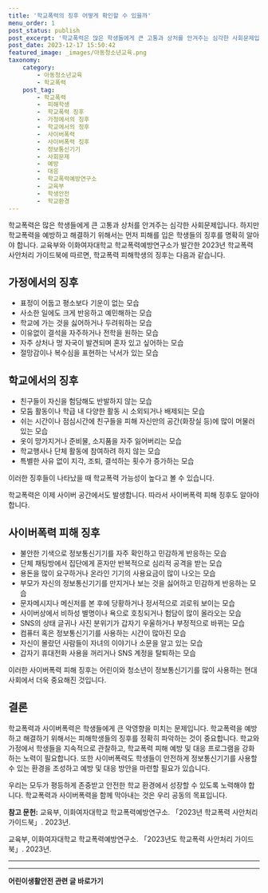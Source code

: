 ```yaml
---
title: '학교폭력의 징후 어떻게 확인할 수 있을까'
menu_order: 1
post_status: publish
post_excerpt: '학교폭력은 많은 학생들에게 큰 고통과 상처를 안겨주는 심각한 사회문제입니다. 하지만 학교폭력을 예방하고 해결하기 위해서는 먼저 피해를 입은 학생들의 징후를 명확히 알아야 합니다. 교육부와 이화여자대학교 학교폭력예방연구소가 발간한 2023년 학교폭력 사안처리 가이드북에 따르면, 학교폭력 피해학생의 징후는 다음과 같습니다.'
post_date: 2023-12-17 15:50:42
featured_image: _images/아동청소년교육.png
taxonomy:
    category:
        - 아동청소년교육
        - 학교폭력
    post_tag:
        - 학교폭력
        -  피해학생
        -  학교폭력 징후
        -  가정에서의 징후
        -  학교에서의 징후
        -  사이버폭력
        -  사이버폭력 징후
        -  정보통신기기
        -  사회문제
        -  예방
        -  대응
        -  학교폭력예방연구소
        -  교육부
        -  학생안전
        -  학교환경
---
```




학교폭력은 많은 학생들에게 큰 고통과 상처를 안겨주는 심각한 사회문제입니다. 하지만 학교폭력을 예방하고 해결하기 위해서는 먼저 피해를 입은 학생들의 징후를 명확히 알아야 합니다. 교육부와 이화여자대학교 학교폭력예방연구소가 발간한 2023년 학교폭력 사안처리 가이드북에 따르면, 학교폭력 피해학생의 징후는 다음과 같습니다.

## 가정에서의 징후

- 표정이 어둡고 평소보다 기운이 없는 모습
- 사소한 일에도 크게 반응하고 예민해하는 모습
- 학교에 가는 것을 싫어하거나 두려워하는 모습
- 이유없이 결석을 자주하거나 전학을 원하는 모습
- 자주 상처나 멍 자국이 발견되며 혼자 있고 싶어하는 모습
- 절망감이나 복수심을 표현하는 낙서가 있는 모습

## 학교에서의 징후

- 친구들이 자신을 험담해도 반발하지 않는 모습
- 모둠 활동이나 학급 내 다양한 활동 시 소외되거나 배제되는 모습
- 쉬는 시간이나 점심시간에 친구들을 피해 자신만의 공간(화장실 등)에 많이 머물러 있는 모습
- 옷이 망가지거나 준비물, 소지품을 자주 잃어버리는 모습
- 학교행사나 단체 활동에 참여하려 하지 않는 모습
- 특별한 사유 없이 지각, 조퇴, 결석하는 횟수가 증가하는 모습

이러한 징후들이 나타났을 때 학교폭력 가능성이 높다고 볼 수 있습니다.

학교폭력은 이제 사이버 공간에서도 발생합니다. 따라서 사이버폭력 피해 징후도 알아야 합니다.

## 사이버폭력 피해 징후

- 불안한 기색으로 정보통신기기를 자주 확인하고 민감하게 반응하는 모습
- 단체 채팅방에서 집단에게 혼자만 반복적으로 심리적 공격을 받는 모습
- 용돈을 많이 요구하거나 온라인 기기의 사용요금이 많이 나오는 모습
- 부모가 자신의 정보통신기기를 만지거나 보는 것을 싫어하고 민감하게 반응하는 모습
- 문자메시지나 메신저를 본 후에 당황하거나 정서적으로 괴로워 보이는 모습
- 사이버상에서 비하성 별명이나 욕으로 호칭되거나 험담이 많이 올라오는 모습
- SNS의 상태 글귀나 사진 분위기가 갑자기 우울하거나 부정적으로 바뀌는 모습
- 컴퓨터 혹은 정보통신기기를 사용하는 시간이 많아진 모습
- 자신이 몰랐던 사람들이 자녀의 이야기나 소문을 알고 있는 모습
- 갑자기 휴대전화 사용을 꺼리거나 SNS 계정을 탈퇴하는 모습

이러한 사이버폭력 피해 징후는 어린이와 청소년이 정보통신기기를 많이 사용하는 현대사회에서 더욱 중요해진 것입니다.

## 결론

학교폭력과 사이버폭력은 학생들에게 큰 악영향을 미치는 문제입니다. 학교폭력을 예방하고 해결하기 위해서는 피해학생들의 징후를 정확히 파악하는 것이 중요합니다. 학교와 가정에서 학생들을 지속적으로 관찰하고, 학교폭력 피해 예방 및 대응 프로그램을 강화하는 노력이 필요합니다. 또한 사이버폭력도 학생들이 안전하게 정보통신기기를 사용할 수 있는 환경을 조성하고 예방 및 대응 방안을 마련할 필요가 있습니다.

우리는 모두가 평등하게 존중받고 안전한 학교 환경에서 성장할 수 있도록 노력해야 합니다. 학교폭력과 사이버폭력을 함께 막아내는 것은 우리 공동의 목표입니다.

**참고 문헌:**
교육부, 이화여자대학교 학교폭력예방연구소. 「2023년 학교폭력 사안처리 가이드북」. 2023년.

교육부, 이화여자대학교 학교폭력예방연구소. 「2023년도 학교폭력 사안처리 가이드북」. 2023년.

---

<!-- wp:separator -->
<hr class="wp-block-separator has-alpha-channel-opacity"/>
<!-- /wp:separator -->

<!-- wp:group {"backgroundColor":"base","layout":{"type":"constrained"}} -->
<div class="wp-block-group has-base-background-color has-background"><!-- wp:paragraph {"align":"center","fontSize":"medium"} -->
<p class="has-text-align-center has-large-font-size"><strong>어린이생활안전 관련 글 바로가기</strong></p>
<!-- /wp:paragraph -->


<!-- wp:latest-posts
{"categories":[{"id":30736,"count":19,"description":"","link":"https://uknowlaw.com/category/%ec%96%b4%eb%a6%b0%ec%9d%b4%ec%83%9d%ed%99%9c%ec%95%88%ec%a0%84/","name":"어린이생활안전","slug":"어린이생활안전","taxonomy":"category","parent":0,"meta":[],"_links":{"self":[{"href":"https://uknowlaw.com/wp-json/wp/v2/categories/30736"}],"collection":[{"href":"https://uknowlaw.com/wp-json/wp/v2/categories"}],"about":[{"href":"https://uknowlaw.com/wp-json/wp/v2/taxonomies/category"}],"wp:post_type":[{"href":"https://uknowlaw.com/wp-json/wp/v2/posts?categories=30736"}],"curies":[{"name":"wp","href":"https://api.w.org/{rel}","templated":true}]}}],"postsToShow":100,"excerptLength":28,"postLayout":"grid","columns":2,"featuredImageAlign":"left","featuredImageSizeSlug":"large","fontSize":"small"} /--></div>
<!-- /wp:group -->